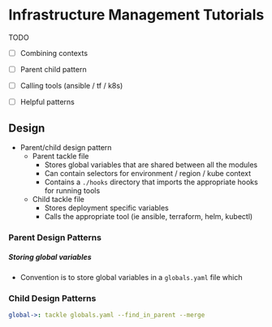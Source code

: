 # Infrastructure Management Tutorials

TODO

- [ ] Combining contexts
- [ ] Parent child pattern
- [ ] Calling tools (ansible / tf / k8s)
- [ ] Helpful patterns


## Design

- Parent/child design pattern
  - Parent tackle file
    - Stores global variables that are shared between all the modules
    - Can contain selectors for environment / region / kube context
    - Contains a `./hooks` directory that imports the appropriate hooks for running tools
  - Child tackle file
    - Stores deployment specific variables
    - Calls the appropriate tool (ie ansible, terraform, helm, kubectl)

### Parent Design Patterns

##### Storing global variables

- Convention is to store global variables in a `globals.yaml` file which

### Child Design Patterns

```yaml
global->: tackle globals.yaml --find_in_parent --merge

```



